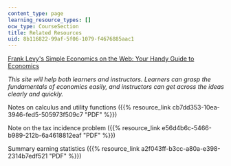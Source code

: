 ```yaml
---
content_type: page
learning_resource_types: []
ocw_type: CourseSection
title: Related Resources
uid: 8b116822-99af-5f06-1079-f4676885aac1
---
```


[Frank Levy's Simple Economics on the Web: Your Handy Guide to Economics](http://web.mit.edu/11.203/www/econ/)

_This site will help both learners and instructors. Learners can grasp the fundamentals of economics easily, and instructors can get across the ideas clearly and quickly._

Notes on calculus and utility functions ({{% resource_link cb7dd353-10ea-3946-fed5-505973f509c7 "PDF" %}})

Note on the tax incidence problem ({{% resource_link e56d4b6c-5466-b989-212b-6a4618812eaf "PDF" %}})

Summary earning statistics ({{% resource_link a2f043ff-b3cc-a80a-e398-2314b7edf521 "PDF" %}})